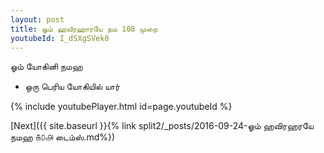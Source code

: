 ```yaml
---
layout: post
title: ஓம் ஹவீரஹாரயே நம 108 முறை
youtubeId: I_dSXgSVek0
---
```

 
 
 ஓம் யோகினி நமஹ  
 
 -  ஒரு பெரிய யோகியில் யார் 
 
  
 
  
 
 
 
 
 
 


{% include youtubePlayer.html id=page.youtubeId %}
 
[Next]({{ site.baseurl }}{% link  split2/_posts/2016-09-24-ஓம் ஹவிரஹரயே நமஹ ௧௦௮ டைம்ஸ்.md%})
 
